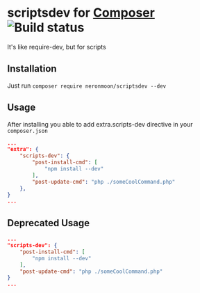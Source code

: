 # scriptsdev for [Composer](https://github.com/composer/composer) ![Build status](https://travis-ci.org/neronmoon/scriptsdev.svg?branch=master)
It's like require-dev, but for scripts
## Installation 
Just run `composer require neronmoon/scriptsdev --dev`

## Usage
After installing you able to add extra.scripts-dev directive in your `composer.json`
```json
...
"extra": {
    "scripts-dev": {
        "post-install-cmd": [
            "npm install --dev"
        ],
        "post-update-cmd": "php ./someCoolCommand.php"
    },
}
...
```

## Deprecated Usage
```json
...
"scripts-dev": {
    "post-install-cmd": [
        "npm install --dev"
    ],
    "post-update-cmd": "php ./someCoolCommand.php"
}
...
```